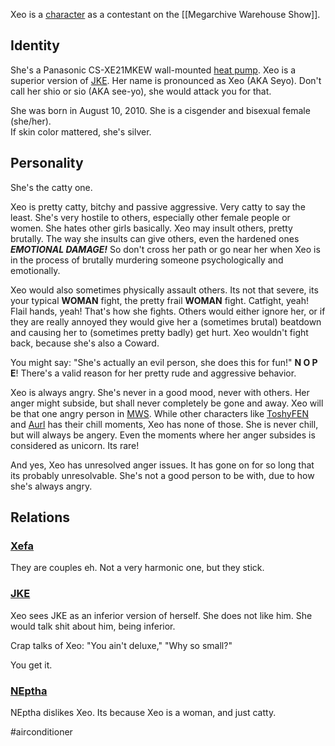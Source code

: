 Xeo is a [character](Characters) as a contestant on the [[Megarchive Warehouse Show]].

## Identity

She's a Panasonic CS-XE21MKEW wall-mounted [heat pump](Air%20Conditioners.md). Xeo is a superior version of [JKE](JKE.md). Her name is pronounced as Xeo (AKA Seyo). Don't call her shio or sio (AKA see-yo), she would attack you for that.

She was born in August 10, 2010. She is a cisgender and bisexual female (she/her).  
If skin color mattered, she's silver.

## Personality

She's the catty one.

Xeo is pretty catty, bitchy and passive aggressive. Very catty to say the least. She's very hostile to others, especially other female people or women. She hates other girls basically. Xeo may insult others, pretty brutally. The way she insults can give others, even the hardened ones ***EMOTIONAL DAMAGE!*** So don't cross her path or go near her when Xeo is in the process of brutally murdering someone psychologically and emotionally.

Xeo would also sometimes physically assault others. Its not that severe, its your typical **WOMAN** fight, the pretty frail **WOMAN** fight. Catfight, yeah! Flail hands, yeah! That's how she fights. Others would either ignore her, or if they are really annoyed they would give her a (sometimes brutal) beatdown and causing her to (sometimes pretty badly) get hurt. Xeo wouldn't fight back, because she's also a Coward.

You might say: "She's actually an evil person, she does this for fun!" **N O P E**! There's a valid reason for her pretty rude and aggressive behavior.

Xeo is always angry. She's never in a good mood, never with others. Her anger might subside, but shall never completely be gone and away. Xeo will be that one angry person in [MWS](Megarchive%20Warehouse%20Show.md). While other characters like [ToshyFEN](ToshyFEN.md) and [Aurl](Aurl.md) has their chill moments, Xeo has none of those. She is never chill, but will always be angery. Even the moments where her anger subsides is considered as unicorn. Its rare!

And yes, Xeo has unresolved anger issues. It has gone on for so long that its probably unresolvable. She's not a good person to be with, due to how she's always angry.

## Relations

### [Xefa](Xefa.md)

They are couples eh. Not a very harmonic one, but they stick.

### [JKE](JKE.md)
Xeo sees JKE as an inferior version of herself. She does not like him. She would talk shit about him, being inferior.

Crap talks of Xeo: "You ain't deluxe," "Why so small?"

You get it.

### [NEptha](NEptha.md)
NEptha dislikes Xeo. Its because Xeo is a woman, and just catty.

#airconditioner 
